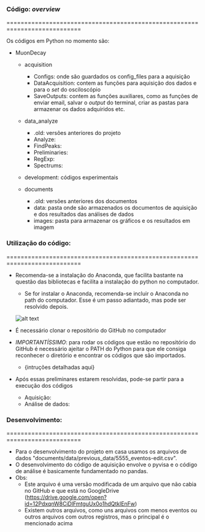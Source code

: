### Código: _overview_ 
===========================================================================

Os códigos em Python no momento são:

- MuonDecay
	 - acquisition
		- Configs: onde são guardados os config_files para a aquisição
		- DataAcquisition: contem as funções para aquisição dos dados e para o _set_ do osciloscópio
		- SaveOutputs: contem as funções auxiliares, como as funções de enviar email, salvar o _output_ do terminal, criar as pastas para armazenar os dados adquiridos etc.

	 - data_analyze
		- .old: versões anteriores do projeto
		- Analyze: 
		- FindPeaks:   
		- Preliminaries: 
		- RegExp: 
		- Spectrums: 

	 - development: códigos experimentais	

	 - documents
		- .old: versões anteriores dos documentos
		- data: pasta onde são armazenados os documentos de aquisição e dos resultados das análises de dados
		- images: pasta para armazenar os gráficos e os resultados em imagem




### Utilização do código: 
===========================================================================
 - Recomenda-se a instalação do Anaconda, que facilita bastante na questão das bibliotecas e facilita a instalação do python no computador.
 	- Se for instalar o Anaconda, recomenda-se incluir o Anaconda no path do computador. Esse é um passo adiantado, mas pode ser resolvido depois.
 	
 	![alt text](https://fgnt.github.io/python_crashkurs_doc/_images/path.png)
	
 - É necessário clonar o repositório do GitHub no computador
 - *IMPORTANTÍSSIMO*: para rodar os códigos que estão no repositório do GitHub é necessário ajeitar o PATH do Python para que ele consiga reconhecer o diretório e encontrar os códigos que são importados. 
 	- {intruções detalhadas aqui}
 
 - Após essas preliminares estarem resolvidas, pode-se partir para a execução dos códigos
 	- Aquisição:
 	- Análise de dados: 




### Desenvolvimento:
===========================================================================
 - Para o desenvolvimento do projeto em casa usamos os arquivos de dados "documents/data/previous_data/5555_eventos-edit.csv".
 - O desenvolvimento do código de aquisição envolve o pyvisa e o código de análise é basicamente fundamentado no pandas.
 - Obs:
 	- Este arquivo é uma versão modificada de um arquivo que não cabia no GitHub e que está no GoogleDrive (https://drive.google.com/open?id=12PdxqnW8CiDlFmtguUx0o1hdQtklEnFw)
 	- Existem outros arquivos, como uns arquivos com menos eventos ou outros arquivos com outros registros, mas o principal é o mencionado acima
 
